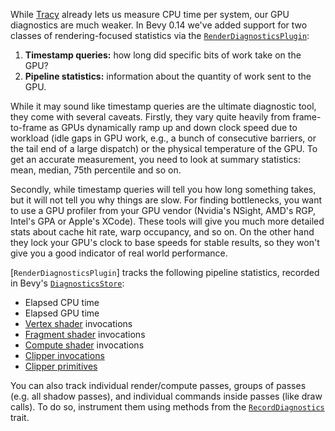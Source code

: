 While [Tracy](https://github.com/bevyengine/bevy/blob/main/docs/profiling.md) already lets us measure CPU time per system, our GPU diagnostics are much weaker.
In Bevy 0.14 we've added support for two classes of rendering-focused statistics via the [`RenderDiagnosticsPlugin`](https://docs.rs/bevy/0.14/bevy/render/diagnostic/struct.RenderDiagnosticsPlugin.html):

1. **Timestamp queries:** how long did specific bits of work take on the GPU?
2. **Pipeline statistics:** information about the quantity of work sent to the GPU.

While it may sound like timestamp queries are the ultimate diagnostic tool, they come with several caveats.
Firstly, they vary quite heavily from frame-to-frame as GPUs dynamically ramp up and down clock speed due to workload (idle gaps in GPU work, e.g., a bunch of consecutive barriers, or the tail end of a large dispatch) or the physical temperature of the GPU.
To get an accurate measurement, you need to look at summary statistics: mean, median, 75th percentile and so on.

Secondly, while timestamp queries will tell you how long something takes, but it will not tell you why things are slow.
For finding bottlenecks, you want to use a GPU profiler from your GPU vendor (Nvidia's NSight, AMD's RGP, Intel's GPA or Apple's XCode).
These tools will give you much more detailed stats about cache hit rate, warp occupancy, and so on.
On the other hand they lock your GPU's clock to base speeds for stable results, so they won't give you a good indicator of real world performance.

[`RenderDiagnosticsPlugin`] tracks the following pipeline statistics, recorded in Bevy's [`DiagnosticsStore`](https://docs.rs/bevy/0.14/bevy/diagnostic/struct.DiagnosticsStore.html):

- Elapsed CPU time
- Elapsed GPU time
- [Vertex shader](https://www.khronos.org/opengl/wiki/Vertex_Shader) invocations
- [Fragment shader](https://www.khronos.org/opengl/wiki/Fragment_Shader) invocations
- [Compute shader](https://www.khronos.org/opengl/wiki/Compute_Shader) invocations
- [Clipper invocations](http://gpa.helpmax.net/en/intel-graphics-performance-analyzers-help/metrics-descriptions/extended-metrics-description/rasterizer-metrics/clipper-invocations/)
- [Clipper primitives](http://gpa.helpmax.net/en/intel-graphics-performance-analyzers-help/metrics-descriptions/extended-metrics-description/rasterizer-metrics/post-clip-primitives/)

 You can also track individual render/compute passes, groups of passes (e.g. all shadow passes), and individual commands inside passes (like draw calls).
 To do so, instrument them using methods from the [`RecordDiagnostics`](https://docs.rs/bevy/0.14/bevy/render/diagnostic/trait.RecordDiagnostics.html) trait.
